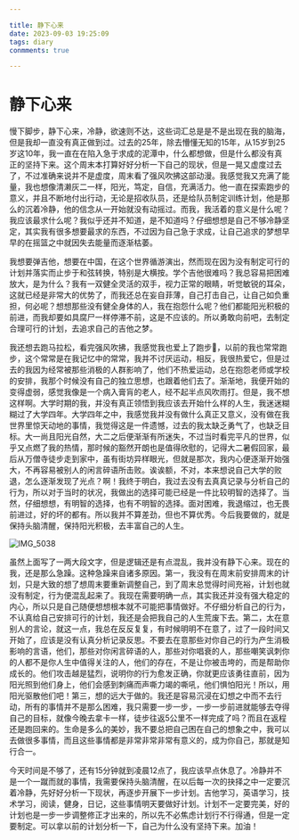 ```yaml
---

title: 静下心来
date: 2023-09-03 19:25:09
tags: diary
conmments: true

---
```


# 静下心来

慢下脚步，静下心来，冷静，欲速则不达，这些词汇总是是不是出现在我的脑海，但是我却一直没有真正做到过。过去的25年，除去懵懂无知的15年，从15岁到25岁这10年，我一直在在陷入急于求成的泥潭中，什么都想做，但是什么都没有真正的坚持下来。这个周末本打算好好分析一下自己的现状，但是一晃又虚度过去了，不过准确来说并不是虚度，周末看了强风吹拂这部动漫。我感觉我又充满了能量，我也想像清濑灰二一样，阳光，笃定，自信，充满活力。他一直在探索跑步的意义，并且不断地付出行动，无论是招收队员，还是给队员制定训练计划，他是那么的沉着冷静，他的信念从一开始就没有动摇过。而我，我活着的意义是什么呢？我应该最求什么呢？我似乎还并不知道，是不知道吗？仔细想想是自己不够冷静坚定，其实我有很多想要最求的东西，不过因为自己急于求成，让自己追求的梦想早早的在摇篮之中就因失去能量而逐渐枯萎。

我想要弹吉他，想要在中国，在这个世界循游演出，然而现在因为没有制定可行的计划并落实而止步于和弦转换，特别是大横按。学个吉他很难吗？我总容易把困难放大，是为什么？我有一双健全灵活的双手，视力正常的眼睛，听觉敏锐的耳朵，这就已经是非常大的优势了，而我还总在妄自菲薄，自己打击自己，让自己如负重担，何必呢？想想那些没有健全身体的人，我在抱怨什么呢？他们都能阳光积极的前进，而我却要如具腐尸一样停滞不前，这是不应该的。所以勇敢向前吧，去制定合理可行的计划，去追求自己的吉他之梦。

我还想去跑马拉松，看完强风吹拂，我感觉我也爱上了跑步🏃，以前的我也常常跑步，这个常常是在我记忆中的常常，我并不讨厌运动，相反，我很热爱它，但是过去的我因为经常被那些消极的人群影响了，他们不热爱运动，总在抱怨老师或学校的安排，我那个时候没有自己的独立思想，也跟着他们去了。渐渐地，我便开始的变得虚弱，感觉我像是一个病入膏肓的老人，经不起半点风吹雨打。但是，我不想这样啊。大学时期的我，并没有真正领悟到我应该去开始什么样的人生，我迷迷糊糊过了大学四年。大学四年之中，我感觉我并没有做什么真正又意义，没有做在我世界里惊天动地的事情，我觉得这是一件遗憾，过去的我太缺乏勇气了，也缺乏目标。大一尚且阳光自然，大二之后便渐渐有所迷失，不过当时看完平凡的世界，似乎又点燃了我的热情，那时候的豁然开朗也是值得欣慰的，记得大二暑假回家，最后从万僧寺徒步走到家中，虽有街坊异样眼光，但就是那次，我内心便逐渐开始强大，不再容易被别人的闲言碎语所击败。诶诶额，不对，本来想说自己大学的败退，怎么逐渐发现了光点？啊！我终于明白，我过去没有去真真记录与分析自己的行为，所以对于当时的状况，我做出的选择可能已经是一件比较明智的选择了。当然，仔细想想，有明智的选择，也有不明智的选择。面对困难，我退缩过，也无畏前进过，好的坏的都有。所以我并不算差劲，但也不算优秀。今后我要做的，就是保持头脑清醒，保持阳光积极，去丰富自己的人生。

![IMG_5038](/img/IMG_5038.jpeg)

虽然上面写了一两大段文字，但是逻辑还是有点混乱，我并没有静下心来。现在的我，还是那么急躁。这种急躁来自诸多原因。第一，我没有在周末前安排周末的计划，只是大致的想了想周末要重新调整自己，到了周末总觉得时间充裕，计划也就没有制定，行为便混乱起来了。我现在需要明确一点，其实我还并没有强大稳定的内心，所以只是自己随便想想根本就不可能把事情做好。不仔细分析自己的行为，不认真给自己安排可行的计划，我还是会把我自己的人生荒废下去。第二，太在意别人的言论，就这一点，我总在反反复复，有时候明明不在意了，过了一段时间又开始了，应该是没有认真分析记录反思。不要去在意那些对你自己的行为产生消极影响的言语，他们，那些对你闲言碎语的人，那些对你唱衰的人，那些嘲笑讽刺你的人都不是你人生中值得关注的人，他们的存在，不是让你被击垮的，而是帮助你成长的。他们攻击越是猛烈，说明你的行为愈发正确，你就更应该勇往直前，因为阳光照到他们身上，他们会感到刺痛而声嘶力竭的嘶吼，他们惧怕阳光！所以，用阳光驱散他们吧！第三，想的远大于做的。我还是容易沉浸在幻想之中而不去行动，所有的事情并不是那么困难，我只需要一步一步，一步一步前进就能够去夺得自己的目标，就像今晚去拿卡一样，徒步往返5公里不一样完成了吗？而且在返程还是跑回来的。生命是多么的美妙，我不要总把自己困在自己的想象之中，我可以去做很多事情，而且这些事情都是非常非常非常有意义的，成为你自己，那就是知行合一。

今天时间是不够了，还有15分钟就到凌晨12点了，我应该早点休息了。冷静并不是一个一蹴而就的事情，我需要保持头脑清醒，在以后每一次的抉择之中一定要沉着冷静，先好好分析一下现状，再逐步开展下一步计划。吉他学习，英语学习，技术学习，阅读，健身，日记，这些事情明天要做好计划。计划不一定要完美，好的计划也是一步一步调整修正才出来的，所以先不必焦虑计划行不行得通，但是一定要制定。可以拿以前的计划分析一下，自己为什么没有坚持下来。加油！

